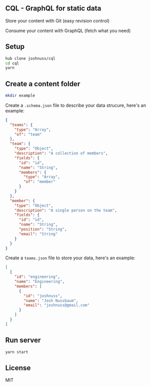 CQL - GraphQL for static data
----------------------------

Store your content with Git (easy revision control)

Consume your content with GraphQL (fetch what you need)

## Setup

```bash
hub clone joshnuss/cql
cd cql
yarn
```

## Create a content folder

```bash
mkdir example
```

Create a `.schema.json` file to describe your data strucure, here's an example:

```json
{
  "teams": {
    "type": "Array",
    "of": "team"
  },
  "team": {
    "type": "Object",
    "description": "A collection of members",
    "fields": {
      "id": "id",
      "name": "String",
      "members": {
        "type": "Array",
        "of": "member"
      }
    }
  },
  "member": {
    "type": "Object",
    "description": "A single person on the team",
    "fields": {
      "id": "id",
      "name": "String",
      "position": "String",
      "email": "String"
    }
  }
}
```

Create a `teams.json` file to store your data, here's an example:

```json
[
  {
    "id": "engineering",
    "name": "Engineering",
    "members": [
      {
        "id": "joshnuss",
        "name": "Josh Nussbaum",
        "email": "joshnuss@gmail.com"
      }
    ]
  }
]
```


## Run server

```bash
yarn start
```

## License

MIT
